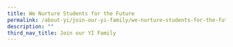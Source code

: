 ```yaml
---
title: We Nurture Students for the Future
permalink: /about-yi/join-our-yi-family/we-nurture-students-for-the-future/
description: ""
third_nav_title: Join our YI Family
---
```

